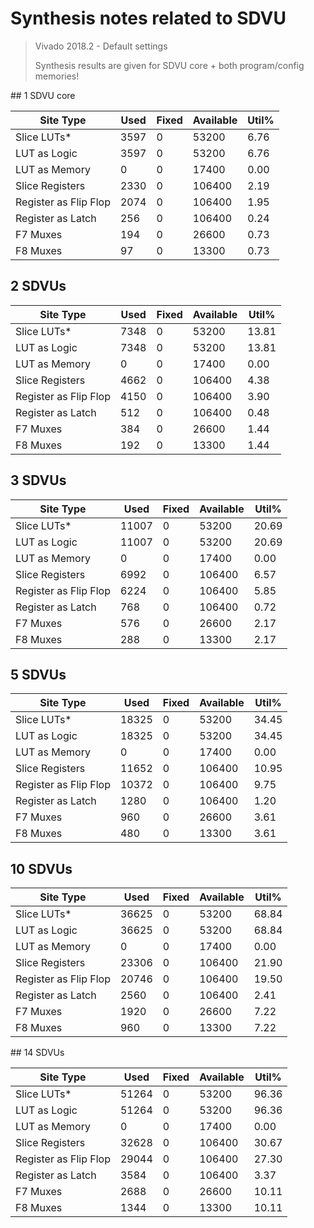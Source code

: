# Synthesis notes related to SDVU
> Vivado 2018.2 - Default settings
>
> Synthesis results are given for SDVU core + both program/config memories!

## 1 SDVU core

|        Site Type        | Used | Fixed | Available | Util% |
|-------------------------|------|--------|-----------|-------|
| Slice LUTs*             | 3597 |     0 |     53200 |  6.76 |
|   LUT as Logic          | 3597 |     0 |     53200 |  6.76 |
|   LUT as Memory         |    0 |     0 |     17400 |  0.00 |
| Slice Registers         | 2330 |     0 |    106400 |  2.19 |
|   Register as Flip Flop | 2074 |     0 |    106400 |  1.95 |
|   Register as Latch     |  256 |     0 |    106400 |  0.24 |
| F7 Muxes                |  194 |     0 |     26600 |  0.73 |
| F8 Muxes                |   97 |     0 |     13300 |  0.73 |

## 2 SDVUs

| Site Type             | Used | Fixed | Available | Util% |
| --------------------- | ---- | ----- | --------- | ----- |
| Slice LUTs*           | 7348 | 0     | 53200     | 13.81 |
| LUT as Logic          | 7348 | 0     | 53200     | 13.81 |
| LUT as Memory         | 0    | 0     | 17400     | 0.00  |
| Slice Registers       | 4662 | 0     | 106400    | 4.38  |
| Register as Flip Flop | 4150 | 0     | 106400    | 3.90  |
| Register as Latch     | 512  | 0     | 106400    | 0.48  |
| F7 Muxes              | 384  | 0     | 26600     | 1.44  |
| F8 Muxes              | 192  | 0     | 13300     | 1.44  |

## 3 SDVUs

|        Site Type        |  Used | Fixed | Available | Util% |
|-------------------------|-------|-------|-----------|-------|
| Slice LUTs*             | 11007 |     0 |     53200 | 20.69 |
|   LUT as Logic          | 11007 |     0 |     53200 | 20.69 |
|   LUT as Memory         |     0 |     0 |     17400 |  0.00 |
| Slice Registers         |  6992 |     0 |    106400 |  6.57 |
|   Register as Flip Flop |  6224 |     0 |    106400 |  5.85 |
|   Register as Latch     |   768 |     0 |    106400 |  0.72 |
| F7 Muxes                |   576 |     0 |     26600 |  2.17 |
| F8 Muxes                |   288 |     0 |     13300 |  2.17 |

## 5 SDVUs

| Site Type             | Used  | Fixed | Available | Util% |
| --------------------- | ----- | ----- | --------- | ----- |
| Slice LUTs*           | 18325 | 0     | 53200     | 34.45 |
| LUT as Logic          | 18325 | 0     | 53200     | 34.45 |
| LUT as Memory         | 0     | 0     | 17400     | 0.00  |
| Slice Registers       | 11652 | 0     | 106400    | 10.95 |
| Register as Flip Flop | 10372 | 0     | 106400    | 9.75  |
| Register as Latch     | 1280  | 0     | 106400    | 1.20  |
| F7 Muxes              | 960   | 0     | 26600     | 3.61  |
| F8 Muxes              | 480   | 0     | 13300     | 3.61  |

## 10 SDVUs

| Site Type             | Used  | Fixed | Available | Util% |
| --------------------- | ----- | ----- | --------- | ----- |
| Slice LUTs*           | 36625 | 0     | 53200     | 68.84 |
| LUT as Logic          | 36625 | 0     | 53200     | 68.84 |
| LUT as Memory         | 0     | 0     | 17400     | 0.00  |
| Slice Registers       | 23306 | 0     | 106400    | 21.90 |
| Register as Flip Flop | 20746 | 0     | 106400    | 19.50 |
| Register as Latch     | 2560  | 0     | 106400    | 2.41  |
| F7 Muxes              | 1920  | 0     | 26600     | 7.22  |
| F8 Muxes              | 960   | 0     | 13300     | 7.22  |

## 14 SDVUs

| Site Type             | Used  | Fixed | Available | Util% |
| --------------------- | ----- | ----- | --------- | ----- |
| Slice LUTs*           | 51264 | 0     | 53200     | 96.36 |
| LUT as Logic          | 51264 | 0     | 53200     | 96.36 |
| LUT as Memory         | 0     | 0     | 17400     | 0.00  |
| Slice Registers       | 32628 | 0     | 106400    | 30.67 |
| Register as Flip Flop | 29044 | 0     | 106400    | 27.30 |
| Register as Latch     | 3584  | 0     | 106400    | 3.37  |
| F7 Muxes              | 2688  | 0     | 26600     | 10.11 |
| F8 Muxes              | 1344  | 0     | 13300     | 10.11 |